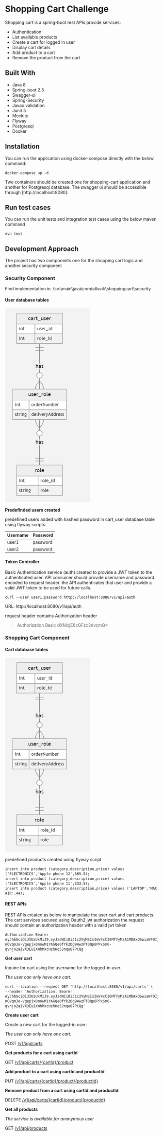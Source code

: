 # Shopping Cart Challenge

Shopping cart is a spring-boot rest APIs provide services:
* Authentication
* List available products
* Create a cart for logged in user
* Display cart details
* Add product to a cart
* Remove the product from the cart


## Built With
*	Java 8
*	Spring-boot 2.5
*	Swagger-ui
*	Spring-Security
*	Javax validation
*	Junit 5
*	Mockito
*	Flyway
*	Postgresql
*	Docker


##  Installation


You can run the application using docker-compose directly with the below command:

    docker-compose up -d 
Two containers should be created one for shopping-cart application and another for Postgresql database.
The swagger ui should be accessible through [http://localhost:8080].

## Run test cases

You can run the unit tests and integration test cases using the below maven command

    mvn test

 

## Development Approach
The project has two components one for the shopping cart logic and another security component

### Security Component
Find implementation in .\src\main\java\com\atlavik\shoppingcart\security
 
#### User database tables
![enter image description here](https://github.com/kragab88/shopping-cart/blob/main/img/security_erd.PNG)

**Predefinded users created**

predefined users added with hashed password in cart_user database table using flyway scripts.

|**Username**|**Password**  |
|--|--|
|user1  | password |
|user2  | password |



#### Token Controller
Basic Authentication service (auth) created to provide a JWT token to the authenticated user.
API consumer should provide username and password encoded to request header. the API authenticates that user and provide a valid JWT token to be used for future calls.

    curl --user user1:password http://localhost:8080/v1/api/auth

URL: http://localhost:8080/v1/api/auth

request header contains Authorization header 

> Authorization Basic dXNlcjE6cGFzc3dvcmQ=


### Shopping Cart Component

#### Cart database tables
![enter image description here](https://github.com/kragab88/shopping-cart/blob/main/img/security_erd.PNG)

predefined products created using flyway script

    insert into product (category,description,price) values ('ELECTRONICS','Apple phone 12',665.5);
    insert into product (category,description,price) values ('ELECTRONICS','Apple phone 11',333.5);
    insert into product (category,description,price) values ('LAPTOP','MAC AIR',44);

#### REST APIs

REST APIs created as below to manipulate the user cart and cart products.
The cart services secured using Oauth2 jwt authorization the request should contain an authorization header with a valid jwt token

    Authorization Bearer eyJhbGciOiJIUzUxMiJ9.eyJzdWIiOiJ1c2VyMSIsImV4cCI6MTYyMzA1MDAxOSwiaWF0IjoxNjIzMDMyMDE5fQ.-nGVqmJo-VgepjxOmnwM1YAGQe0fYk2Dg94wzPT0Qp8PPxSm6-qvnjo2aiVX3EuiXWhMXcHzhHq5Jnqu87PCQg

**Get user cart**

Inquire for cart using the username for the logged-in user.

*The user can only have one cart.*

    curl --location --request GET 'http://localhost:8080/v1/api/carts' \
    --header 'Authorization: Bearer eyJhbGciOiJIUzUxMiJ9.eyJzdWIiOiJ1c2VyMSIsImV4cCI6MTYyMzA1MDAxOSwiaWF0IjoxNjIzMDMyMDE5fQ.-nGVqmJo-VgepjxOmnwM1YAGQe0fYk2Dg94wzPT0Qp8PPxSm6-qvnjo2aiVX3EuiXWhMXcHzhHq5Jnqu87PCQg'


**Create user cart**

Create a new cart for the logged-in user:

*The user can only have one cart.*

POST   [/v1/api/carts](http://localhost:8080/swagger-ui.html#/operations/cart-controller/addCartUsingPOST)

**Get products for a cart using cartId**

GET  [/v1/api/carts/{cartId}/product](http://localhost:8080/swagger-ui.html#/operations/cart-controller/getCartProductsUsingGET)

**Add product to a cart using cartId and productId**

PUT [/v1/api/carts/{cartId}/product/{productId}](http://localhost:8080/swagger-ui.html#/operations/cart-controller/addCartProductUsingPUT)

**Remove product from a cart using cartId and productId**

DELETE [/v1/api/carts/{cartId}/product/{productId}](http://localhost:8080/swagger-ui.html#/operations/cart-controller/removeCartProductUsingDELETE)

**Get all products**

*The service is available for anonymous user*

GET [/v1/api/products](http://localhost:8080/swagger-ui.html#/operations/product-controller/getAllProductsUsingGET)


